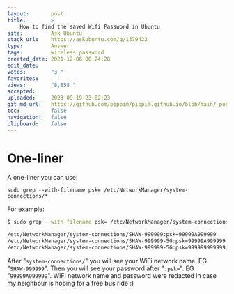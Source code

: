 ```yaml
---
layout:       post
title:        >
    How to find the saved Wifi Password in Ubuntu
site:         Ask Ubuntu
stack_url:    https://askubuntu.com/q/1379422
type:         Answer
tags:         wireless password
created_date: 2021-12-06 00:24:28
edit_date:    
votes:        "3 "
favorites:    
views:        "8,858 "
accepted:     
uploaded:     2023-09-19 23:02:23
git_md_url:   https://github.com/pippim/pippim.github.io/blob/main/_posts/2021/2021-12-06-How-to-find-the-saved-Wifi-Password-in-Ubuntu.md
toc:          false
navigation:   false
clipboard:    false
---
```


# One-liner
A one-liner you can use:

``` 
sudo grep --with-filename psk= /etc/NetworkManager/system-connections/*
```

For example:

``` bash
$ sudo grep --with-filename psk= /etc/NetworkManager/system-connections/*

/etc/NetworkManager/system-connections/SHAW-999999:psk=99999A999999
/etc/NetworkManager/system-connections/SHAW-999999-5G:psk=99999A999999
/etc/NetworkManager/system-connections/SHAW-999999-5G:psk=999999999999
```

After "`system-connections/`" you will see your WiFi network name. EG "`SHAW-999999`". Then you will see your password after "`:psk=`". EG "`99999A999999`". WiFi network name and password were redacted in case my neighbour is hoping for a free bus ride :)
